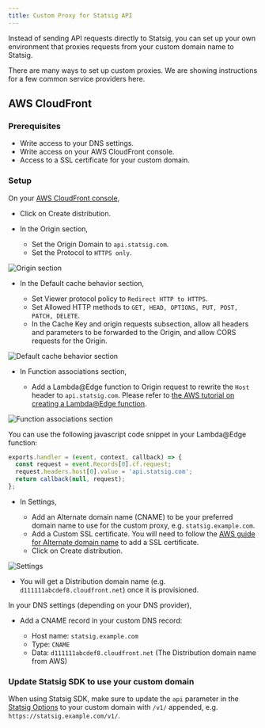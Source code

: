 ```yaml
---
title: Custom Proxy for Statsig API
---
```


Instead of sending API requests directly to Statsig, you can set up your own environment that proxies requests from your custom domain name to Statsig.

There are many ways to set up custom proxies. We are showing instructions for a few common service providers here.

## AWS CloudFront

### Prerequisites

- Write access to your DNS settings.
- Write access on your AWS CloudFront console.
- Access to a SSL certificate for your custom domain.

### Setup

On your [AWS CloudFront console](https://console.aws.amazon.com/cloudfront/),

- Click on Create distribution.
- In the Origin section,

  - Set the Origin Domain to `api.statsig.com`.
  - Set the Protocol to `HTTPS only`.

![Origin section](https://user-images.githubusercontent.com/7304774/178337858-834c6762-15b4-410d-91bb-68e04932523e.png)

- In the Default cache behavior section,

  - Set Viewer protocol policy to `Redirect HTTP to HTTPS`.
  - Set Allowed HTTP methods to `GET, HEAD, OPTIONS, PUT, POST, PATCH, DELETE`.
  - In the Cache Key and origin requests subsection, allow all headers and parameters to be forwarded to the Origin, and allow CORS requests for the Origin.

![Default cache behavior section](https://user-images.githubusercontent.com/7304774/178590547-acdedcb6-e15a-4086-a29f-0657242d9894.png)

- In Function associations section,

  - Add a Lambda@Edge function to Origin request to rewrite the `Host` header to `api.statsig.com`. Please refer to [the AWS tutorial on creating a Lambda@Edge function](https://docs.aws.amazon.com/AmazonCloudFront/latest/DeveloperGuide/lambda-edge-how-it-works-tutorial.html).

![Function associations section](https://user-images.githubusercontent.com/7304774/178591897-a93a046a-c76f-4fc6-ab0c-86452de99be7.png)
  
  You can use the following javascript code snippet in your Lambda@Edge function:

  ```javascript
  exports.handler = (event, context, callback) => {
    const request = event.Records[0].cf.request;
    request.headers.host[0].value = 'api.statsig.com';
    return callback(null, request);
  };
  ```

- In Settings,

  - Add an Alternate domain name (CNAME) to be your preferred domain name to use for the custom proxy, e.g. `statsig.example.com`.
  - Add a Custom SSL certificate. You will need to follow the [AWS guide for Alternate domain name](https://docs.aws.amazon.com/AmazonCloudFront/latest/DeveloperGuide/CNAMEs.html#alternate-domain-names-requirements) to add a SSL certificate.
  - Click on Create distribution.

![Settings](https://user-images.githubusercontent.com/7304774/178337890-828e9f37-dd28-43a3-adc1-061052916045.png)

- You will get a Distribution domain name (e.g. `d111111abcdef8.cloudfront.net`) once it is provisioned.

In your DNS settings (depending on your DNS provider),

- Add a CNAME record in your custom DNS record:
  
  - Host name: `statsig.example.com`
  - Type: `CNAME`
  - Data: `d111111abcdef8.cloudfront.net` (The Distribution domain name from AWS)

### Update Statsig SDK to use your custom domain

When using Statsig SDK, make sure to update the `api` parameter in the [Statsig Options](/client/jsClientSDK#statsig-options) to your custom domain with `/v1/` appended, e.g. `https://statsig.example.com/v1/`.
